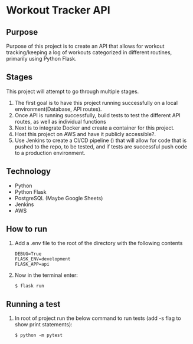 # Workout Tracker API

## Purpose
Purpose of this project is to create an API that allows for workout tracking/keeping a log of workouts categorized in different routines, primarily using Python Flask.

## Stages 
This project will attempt to go through multiple stages. 
1. The first goal is to have this project running successfully on a local environment(Database, API routes).
2. Once API is running successfully, build tests to test the different API routes, as well as individual functions
3. Next is to integrate Docker and create a container for this project.
4. Host this project on AWS and have it publicly accessible?. 
5. Use Jenkins to create a CI/CD pipeline () that will allow for code that is pushed to the repo, to be tested, and if tests are successful push code to a production environment.

## Technology
- Python
- Python Flask
- PostgreSQL (Maybe Google Sheets)
- Jenkins
- AWS

## How to run
1. Add a .env file to the root of the directory with the following contents
    ```
    DEBUG=True
    FLASK_ENV=development
    FLASK_APP=api
    ```
2. Now in the terminal enter:
    ```
    $ flask run
    ```
## Running a test
1. In root of project run the below command to run tests (add -s flag to show print statements):
   ```
   $ python -m pytest
   ```
   